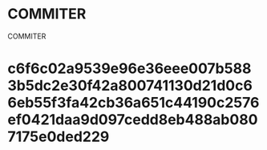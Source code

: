 # COMMITER
COMMITER






# c6f6c02a9539e96e36eee007b5883b5dc2e30f42a800741130d21d0c66eb55f3fa42cb36a651c44190c2576ef0421daa9d097cedd8eb488ab0807175e0ded229

